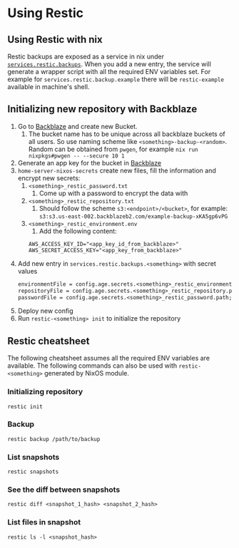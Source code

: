 # Using Restic

## Using Restic with nix

Restic backups are exposed as a service in nix under [`services.restic.backups`](https://search.nixos.org/options?channel=unstable&from=0&size=50&sort=relevance&type=packages&query=services.restic.backup). When you add a new entry, the service will generate a wrapper script with all the required ENV variables set. For example for `services.restic.backup.example` there will be `restic-example` available in machine's shell.

## Initializing new repository with Backblaze

1. Go to [Backblaze](https://secure.backblaze.com/b2_buckets.htm) and create new Bucket.
   1. The bucket name has to be unique across all backblaze buckets of all users. So use naming scheme like `<something>-backup-<random>`. Random can be obtained from `pwgen`, for example `nix run nixpkgs#pwgen -- --secure 10 1`
2. Generate an app key for the bucket in [Backblaze](https://secure.backblaze.com/app_keys.htm)
3. `home-server-nixos-secrets` create new files, fill the information and encrypt new secrets:
   1. `<something>_restic_password.txt`
      1. Come up with a password to encrypt the data with
   2. `<something>_restic_repository.txt`
      1. Should follow the scheme `s3:<endpoint>/<bucket>`, for example: `s3:s3.us-east-002.backblazeb2.com/example-backup-xKA5gp6vPG`
   3. `<something>_restic_environment.env`
      1. Add the following content:
      ```
      AWS_ACCESS_KEY_ID="<app_key_id_from_backblaze>"
      AWS_SECRET_ACCESS_KEY="<app_key_from_backblaze>"
      ```
4. Add new entry in `services.restic.backups.<something>` with secret values
   ```nix
   environmentFile = config.age.secrets.<something>_restic_environment.path;
   repositoryFile = config.age.secrets.<something>_restic_repository.path;
   passwordFile = config.age.secrets.<something>_restic_password.path;
   ```
5. Deploy new config
6. Run `restic-<something> init` to initialize the repository

## Restic cheatsheet

The following cheatsheet assumes all the required ENV variables are available. The following commands can also be used with `restic-<something>` generated by NixOS module.

### Initializing repository

```shell
restic init
```

### Backup

```shell
restic backup /path/to/backup
```

### List snapshots

```shell
restic snapshots
```

### See the diff between snapshots

```shell
restic diff <snapshot_1_hash> <snapshot_2_hash>
```

### List files in snapshot

```shell
restic ls -l <snapshot_hash>
```
